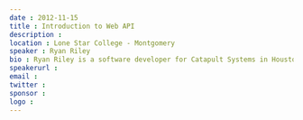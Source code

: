 ```yaml
---
date : 2012-11-15
title : Introduction to Web API
description : 
location : Lone Star College - Montgomery
speaker : Ryan Riley
bio : Ryan Riley is a software developer for Catapult Systems in Houston, TX, a F# MVP, and has worked with the Web API project for over a year. 
speakerurl : 
email : 
twitter : 
sponsor : 
logo : 
---
```

